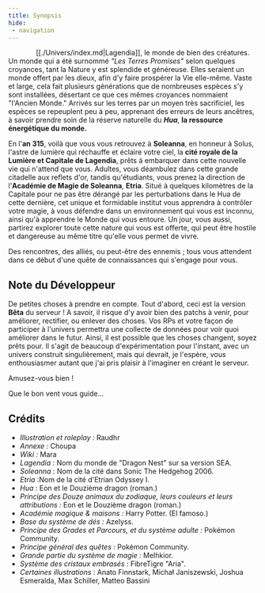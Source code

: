 ```yaml
---
title: Synopsis
hide:
 - navigation
---
```


    [[./Univers/index.md|Lagendia]], le monde de bien des créatures. Un monde qui a été surnommé *"Les Terres Promises"* selon quelques croyances, tant la Nature y est splendide et généreuse. Elles seraient un monde offert par les dieux, afin d'y faire prospérer la Vie elle-même.
Vaste et large, cela fait plusieurs générations que de nombreuses espèces s'y sont installées, désertant ce que ces mêmes croyances nommaient "l'Ancien Monde." Arrivés sur les terres par un moyen très sacrificiel, les espèces se repeuplent peu à peu, apprenant des erreurs de leurs ancêtres, à savoir prendre soin de la réserve naturelle du ***Hua***, **la ressource énergétique du monde.**

En l'**an 315**, voilà que vous vous retrouvez à **Soleanna**, en honneur à Solus, l'astre de lumière qui réchauffe et éclaire votre ciel, la **cité royale de la Lumière et Capitale de Lagendia**, prêts à embarquer dans cette nouvelle vie qui n'attend que vous. Adultes, vous déambulez dans cette grande citadelle aux reflets d'or, tandis qu'étudiants, vous prenez la direction de l'**Académie de Magie de Soleanna**, **Etria**. 
Situé à quelques kilomètres de la Capitale pour ne pas être dérangé par les perturbations dans le Hua de cette dernière, cet unique et formidable institut vous apprendra à contrôler votre magie, à vous défendre dans un environnement qui vous est inconnu, ainsi qu'à apprendre le Monde qui vous entoure. Un jour, vous aussi, partirez explorer toute cette nature qui vous est offerte, qui peut être hostile et dangereuse au même titre qu'elle vous permet de vivre. 

Des rencontres, des alliés, ou peut-être des ennemis ; tous vous attendent dans ce début d'une quête de connaissances qui s'engage pour vous.


## Note du Développeur

De petites choses à prendre en compte. 
Tout d'abord, ceci est la version **Bêta** du serveur ! A savoir, il risque d'y avoir bien des patchs à venir, pour améliorer, rectifier, ou enlever des choses. Vos RPs et votre façon de participer à l'univers permettra une collecte de données pour voir quoi améliorer dans le futur. Ainsi, il est possible que les choses changent, soyez prêts pour. Il s'agit de beaucoup d'expérimentation pour l'instant, avec un univers construit singulièrement, mais qui devrait, je l'espère, vous enthousiasmer autant que j'ai pris plaisir à l'imaginer en créant le serveur. 

Amusez-vous bien !

Que le bon vent vous guide...

## Crédits

-  *Illustration et roleplay :* Raudhr
- *Annexe :* Choupa
- *Wiki :* Mara
- _Lagendia_ : Nom du monde de "Dragon Nest" sur sa version SEA. 
- _Soleanna_ : Nom de la cité dans Sonic The Hedgehog 2006. 
- _Etria_ :Nom de la cité d'Etrian Odyssey I. 
- _Hua_ : Eon et le Douzième dragon (roman.) 
- _Principe des Douze animaux du zodiaque, leurs couleurs et leurs attributions :_ Eon et le Douzième dragon (roman.) 
- _Académie magique & maisons :_ Harry Potter. (El famoso.) 
- _Base du système de dés :_ Azelyss. 
- _Principe des Grades et Parcours, et du système adulte :_ Pokémon Community. 
- _Principe général des quêtes :_ Pokémon Community.
- _Grande partie du système de magie :_ Melhkior. 
- _Système des cristaux embrasés_ : FibreTigre "Aria".
- *Certaines illustrations* : Anato Finnstark, Michał Janiszewski, Joshua Esmeralda, Max Schiller, Matteo Bassini
